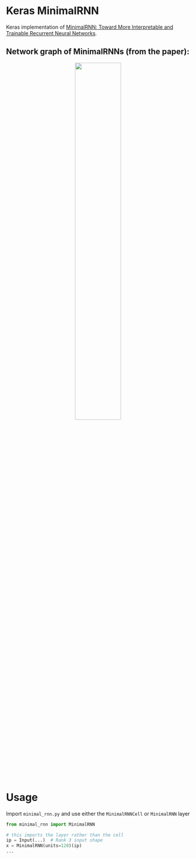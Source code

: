 # Keras MinimalRNN
Keras implementation of [MinimalRNN: Toward More Interpretable and Trainable Recurrent Neural Networks](https://arxiv.org/abs/1711.06788).

## Network graph of MinimalRNNs (from the paper):

<p align="center">
<img src="https://github.com/titu1994/keras-minimal-rnn/blob/master/images/minimal-rnn.PNG?raw=true" width=50% height=50%>
</p>


# Usage
Import `minimal_rnn.py` and use either the `MinimalRNNCell` or `MinimalRNN` layer

```python
from minimal_rnn import MinimalRNN 

# this imports the layer rather than the cell
ip = Input(...)  # Rank 3 input shape
x = MinimalRNN(units=128)(ip)
...
```
